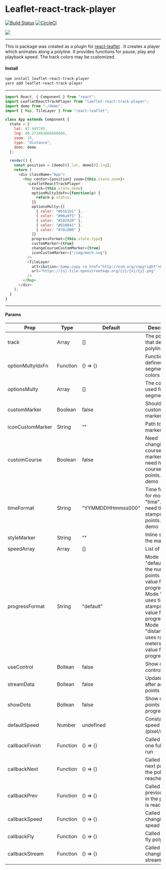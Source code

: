 # Leaflet-react-track-player

[![Build Status](https://travis-ci.org/argonavt11/leaflet-react-track-player.svg?branch=master)](https://travis-ci.org/argonavt11/leaflet-react-track-player)
[![CircleCI](https://circleci.com/gh/argonavt11/leaflet-react-track-player.svg?style=svg)](https://circleci.com/gh/argonavt11)

![](https://github.com/argonavt11/leaflet-react-track-player/blob/master/public/img/demo.gif?raw=true)

---

This is package was created as a plugin for [react-leaflet](https://github.com/PaulLeCam/react-leaflet) . It creates a player which animates along a polyline. It provides functions for pause, play and playback speed. The track colors may be customized.

#### Install

```sh
npm install leaflet-react-track-player
yarn add leaflet-react-track-player
```

---

```javascript
import React, { Component } from "react";
import LeafletReactTrackPlayer from "laeflet-react-track-player";
import demo from "./demo";
import { Map, TileLayer } from "react-leaflet";

class App extends Component {
  state = {
    lat: 47.445745,
    lng: 40.272891666666666,
    zoom: 15,
    type: "distance",
    demo: demo
  };

  render() {
    const position = [demo[0].lat, demo[0].lng];
    return (
      <div className="App">
        <Map center={position} zoom={this.state.zoom}>
          <LeafletReactTrackPlayer
            track={this.state.demo}
            optionMultyIdxFn={function(p) {
              return p.status;
            }}
            optionsMulty={[
              { color: "#b1b1b1" },
              { color: "#06a9f5" },
              { color: "#202020" },
              { color: "#D10B41" },
              { color: "#78c800" }
            ]}
            progressFormat={this.state.type}
            customMarker={true}
            changeCourseCustomMarker={true}
            iconCustomMarker={"/img/mech.svg"}
          />
          <TileLayer
            attribution='&amp;copy <a href="http://osm.org/copyright">OpenStreetMap</a> contributors'
            url="https://{s}.tile.openstreetmap.org/{z}/{x}/{y}.png"
          />
        </Map>
      </div>
    );
  }
}
```

---

#### Params

| Prop             | Type     | Default           | Description                                                                                                                                                                                |
| --------------- | ------- | ---------------- | ----------------------------------------------------------------------------------------------------------------------------------------------------------------------------------------- |
| track            | Array    | []                | The points that define the polyline                                                                                                                                                        |
| optionMultyIdxFn | Function | () => {}          | Function to defined track segment colors                                                                                                                                                   |
| optionsMulty     | Array    | []                | The colors used for track segments                                                                                                                                                         |
| customMarker     | Boolean  | false             | Should use a custom marker icon                                                                                                                                                            |
| iconCustomMarker | String   | ""                | Path to your marker icon                                                                                                                                                                   |
| customCourse     | Boolean  | false             | Need changing course of marker? You need have course in points. See demo                                                                                                                   |
| timeFormat       | String   | "YYMMDDHHmmss000" | Time format is for mode "time". You need times stamps in points. See demo                                                                                                                  |
| styleMarker      | String   | ""                | Inline style for the marker                                                                                                                                                                |
| speedArray       | Array    | []                | List of speeds                                                                                                                                                                             |
| progressFormat   | String   | "default"         | Mode "default" uses the number of points as the value for progress. Mode "time" uses time stamps as the value for progress. Mode "distance" uses range in meters as the value for progress |
| useControl       | Bollean  | false             | Show or hide control panel                                                                                                                                                                 |
| streamData       | Bollean  | false             | Update player after add new points                                                                                                                                                         |
| showDots         | Bollean  | false             | Show or hide points in progress line                                                                                                                                                       |
| defaultSpeed     | Number   | undefined         | Constant for speed (pixel/second)                                                                                                                                                          |
| callbackFinish   | Function | () => {}          | Called after one full track run                                                                                                                                                            |
| callbackNext     | Function | () => {}          | Called after next point in the polyline is reached                                                                                                                                         |
| callbackPrev     | Function | () => {}          | Called after previous point in the polyline is reached                                                                                                                                     |
| callbackSpeed    | Function | () => {}          | Called after changing spead                                                                                                                                                                |
| callbackFly      | Function | () => {}          | Called after fly polyline                                                                                                                                                                  |
| callbackStream   | Function | () => {}          | Called after changing stream mode                                                                                                                                                          |
